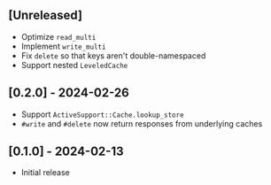 ## [Unreleased]

- Optimize `read_multi`
- Implement `write_multi`
- Fix `delete` so that keys aren't double-namespaced
- Support nested `LeveledCache`

## [0.2.0] - 2024-02-26

- Support `ActiveSupport::Cache.lookup_store`
- `#write` and `#delete` now return responses from underlying caches

## [0.1.0] - 2024-02-13

- Initial release
